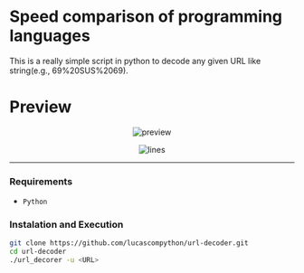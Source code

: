 # Speed comparison of programming languages 

This is a really simple script in python to decode any given URL like string(e.g., 69%20SUS%2069).

# Preview

<div align="center">

![preview](https://cdn.discordapp.com/attachments/628637327878520872/968610613179858954/unknown.png "Preview image of the URL-decoder script")

![lines](https://img.shields.io/tokei/lines/github/lucascompython/url-decoder)

</div>

---


### Requirements

- `Python`

### Instalation and Execution

```bash
git clone https://github.com/lucascompython/url-decoder.git
cd url-decoder
./url_decorer -u <URL>
```
